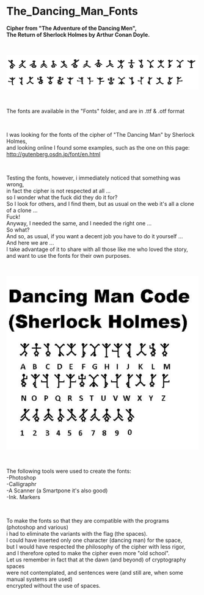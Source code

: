 # The_Dancing_Man_Fonts
<B>Cipher from "The Adventure of the Dancing Men", <br>The Return of Sherlock Holmes by Arthur Conan Doyle. </B>

<BR>   

![Alt text](https://raw.githubusercontent.com/JonnyBanana/The_Dancing_Man_Fonts/main/IMG/%23Dancing_Men_Alphabet.jpg)

</BR>

The fonts are available in the "Fonts" folder, and are in .ttf &amp; .otf format

<br>

I was looking for the fonts of the cipher of "The Dancing Man" by Sherlock Holmes, <BR>and looking online I found some examples, such as the one on this page: 
<br>
http://gutenberg.osdn.jp/font/en.html

<br>

Testing the fonts, however, i immediately noticed that something was wrong, <br>in fact the cipher is not respected at all ...
<br>
so I wonder what the fuck did they do it for?
<br>
So I look for others, and I find them, but as usual on the web it's all a clone of a clone ...
<br>
Fuck!
<br>
Anyway, I needed the same, and I needed the right one ...
<br>
So what?
<br>
And so, as usual, if you want a decent job you have to do it yourself ...
<br>
And here we are ...
<br>
I take advantage of it to share with all those like me who loved the story,<BR> and want to use the fonts for their own purposes. 

</BR>

![Alt text](https://raw.githubusercontent.com/JonnyBanana/The_Dancing_Man_Fonts/main/Cypher/fa629a766fd626642474e1acde6976e3.jpg)

</BR>

The following tools were used to create the fonts:
<br>
-Photoshop<br>
-Calligraphr<br>
-A Scanner (a Smartpone it's also good)<br>
-Ink. Markers<br>

<br>

To make the fonts so that they are compatible with the programs (photoshop and various) <br>
i had to eliminate the variants with the flag (the spaces).<br>
I could have inserted only one character (dancing man) for the space, <br>
but I would have respected the philosophy of the cipher with less rigor, <br>
and I therefore opted to make the cipher even more "old school". <br>
Let us remember in fact that at the dawn (and beyond) of cryptography spaces <br>
were not contemplated, and sentences were (and still are, when some manual systems are used) <br>
encrypted without the use of spaces.<br>
